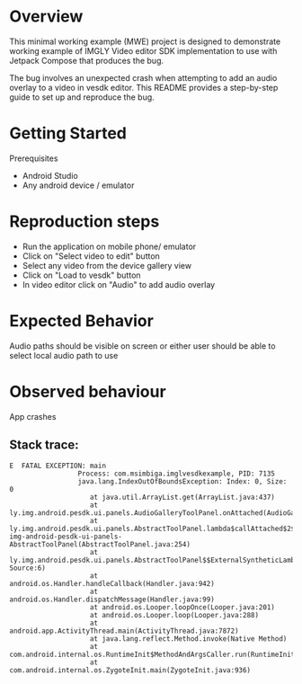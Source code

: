 
# Overview
This minimal working example (MWE) project is designed to demonstrate working example of IMGLY Video editor SDK implementation to use with Jetpack Compose that produces the bug.

The bug involves an unexpected crash when attempting to add an audio overlay to a video in vesdk editor.
This README provides a step-by-step guide to set up and reproduce the bug.


# Getting Started
Prerequisites
- Android Studio
- Any android device / emulator

# Reproduction steps
- Run the application on mobile phone/ emulator
- Click on "Select video to edit" button
- Select any video from the device gallery view
- Click on "Load to vesdk" button
- In video editor click on "Audio" to add audio overlay

# Expected Behavior
Audio paths should be visible on screen or either user should be able to select local audio path to use

# Observed behaviour
App crashes 


## Stack trace:
```
E  FATAL EXCEPTION: main
                 Process: com.msimbiga.imglvesdkexample, PID: 7135
                 java.lang.IndexOutOfBoundsException: Index: 0, Size: 0
                 	at java.util.ArrayList.get(ArrayList.java:437)
                 	at ly.img.android.pesdk.ui.panels.AudioGalleryToolPanel.onAttached(AudioGalleryToolPanel.kt:115)
                 	at ly.img.android.pesdk.ui.panels.AbstractToolPanel.lambda$callAttached$2$ly-img-android-pesdk-ui-panels-AbstractToolPanel(AbstractToolPanel.java:254)
                 	at ly.img.android.pesdk.ui.panels.AbstractToolPanel$$ExternalSyntheticLambda2.run(Unknown Source:6)
                 	at android.os.Handler.handleCallback(Handler.java:942)
                 	at android.os.Handler.dispatchMessage(Handler.java:99)
                 	at android.os.Looper.loopOnce(Looper.java:201)
                 	at android.os.Looper.loop(Looper.java:288)
                 	at android.app.ActivityThread.main(ActivityThread.java:7872)
                 	at java.lang.reflect.Method.invoke(Native Method)
                 	at com.android.internal.os.RuntimeInit$MethodAndArgsCaller.run(RuntimeInit.java:548)
                 	at com.android.internal.os.ZygoteInit.main(ZygoteInit.java:936)
```